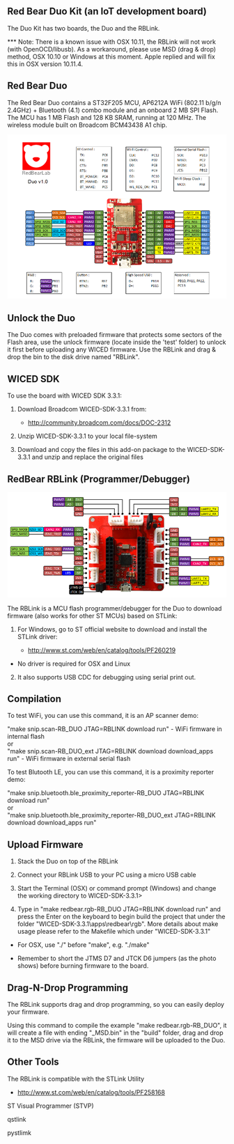 
## Red Bear Duo Kit (an IoT development board)

The Duo Kit has two boards, the Duo and the RBLink. 

*** Note: There is a known issue with OSX 10.11, the RBLink will not work (with OpenOCD/libusb). As a workaround, please use MSD (drag & drop) method, OSX 10.10 or Windows at this moment. Apple replied and will fix this in OSX version 10.11.4.


## Red Bear Duo

The Red Bear Duo contains a ST32F205 MCU, AP6212A WiFi (802.11 b/g/n 2.4GHz) + Bluetooth (4.1) combo module and an onboard 2 MB SPI Flash. The MCU has 1 MB Flash and 128 KB SRAM, running at 120 MHz. The wireless module built on Broadcom BCM43438 A1 chip.

![image](RBDuo.png)


## Unlock the Duo

The Duo comes with preloaded firmware that protects some sectors of the Flash area, use the unlock firmware (locate inside the 'test' folder) to unlock it first before uploading any WICED firmware. Use the RBLink and drag & drop the bin to the disk drive named "RBLink".


## WICED SDK

To use the board with WICED SDK 3.3.1:

1. Download Broadcom WICED-SDK-3.3.1 from:

   - http://community.broadcom.com/docs/DOC-2312

2. Unzip WICED-SDK-3.3.1 to your local file-system

3. Download and copy the files in this add-on package to the WICED-SDK-3.3.1 and unzip and replace the original files


## RedBear RBLink (Programmer/Debugger) 

![image](RBLink.png)

The RBLink is a MCU flash programmer/debugger for the Duo to download firmware (also works for other ST MCUs) based on STLink:

1. For Windows, go to ST official website to download and install the STLink driver:

   - http://www.st.com/web/en/catalog/tools/PF260219

* No driver is required for OSX and Linux

2. It also supports USB CDC for debugging using serial print out.


## Compilation

To test WiFi, you can use this command, it is an AP scanner demo:

"make snip.scan-RB_DUO JTAG=RBLINK download run" - WiFi firmware in internal flash    
or   
"make snip.scan-RB_DUO_ext JTAG=RBLINK download download_apps run" - WiFi firmware in external serial flash

To test Blutooth LE, you can use this command, it is a proximity reporter demo:

"make snip.bluetooth.ble_proximity_reporter-RB_DUO JTAG=RBLINK download run"   
or    
"make snip.bluetooth.ble_proximity_reporter-RB_DUO_ext JTAG=RBLINK download download_apps run"


## Upload Firmware

1. Stack the Duo on top of the RBLink

2. Connect your RBLink USB to your PC using a micro USB cable

3. Start the Terminal (OSX) or command prompt (Windows) and change the working directory to WICED-SDK-3.3.1>

4. Type in "make redbear.rgb-RB_DUO JTAG=RBLINK download run" and press the Enter on the keyboard to begin build the project that under the folder "WICED-SDK-3.3.1\apps\redbear\rgb". More details about make usage please refer to the Makefile which under "WICED-SDK-3.3.1\"

* For OSX, use "./" before "make", e.g. "./make"

* Remember to short the JTMS D7 and JTCK D6 jumpers (as the photo shows) before burning firmware to the board.


## Drag-N-Drop Programming

The RBLink supports drag and drop programming, so you can easily deploy your firmware.

Using this command to compile the example "make redbear.rgb-RB_DUO", it will create a file with ending "_MSD.bin" in the "build" folder, drag and drop it to the MSD drive via the RBLink, the firmware will be uploaded to the Duo.


## Other Tools

The RBLink is compatible with the STLink Utility
- http://www.st.com/web/en/catalog/tools/PF258168

ST Visual Programmer (STVP)

qstlink

pystlimk

